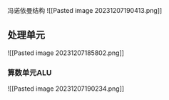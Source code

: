 冯诺依曼结构
![[Pasted image 20231207190413.png]]
## 处理单元
![[Pasted image 20231207185802.png]]
### 算数单元ALU

![[Pasted image 20231207190234.png]]